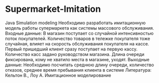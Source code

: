# Supermarket-Imitation
Java Simulation modeling 
Необходимо разработать имитационную модель работы супермаркета как системы массового обслуживания.
Входные данные:
В магазин поступает со случайной интенсивностью поток покупателей. Количество товаров в тележке покупателя тоже случайная, влияет  на скорость обслуживания покупателя на кассе. Первый пришедший клиент сразу поступает на первую кассу. Количество касс задано руководством магазина. Длина очереди фиксирована, кому не хватило места в магазине, уходят.
Выходные данные:
Необходимо посчитать среднюю длину очереди, количество отказов, среднее время пребывания клиента в системе
Литература:
Кельтон В., Лоу А. Имитационное моделирование
